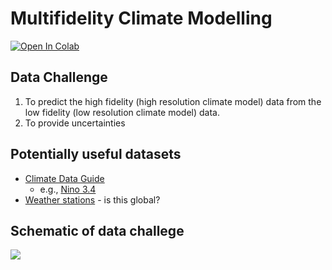 # Multifidelity Climate Modelling 

[![Open In Colab](https://colab.research.google.com/assets/colab-badge.svg)](https://colab.research.google.com/drive/1taFsmIeD_DRUaURw37galciaRwp6sbIe?usp=sharing)

## Data Challenge

1. To predict the high fidelity (high resolution climate model) data from the low fidelity (low resolution climate model) data.
2. To provide uncertainties

## Potentially useful datasets
* [Climate Data Guide](https://climatedataguide.ucar.edu/climate-data)
  * e.g., [Nino 3.4](https://climatedataguide.ucar.edu/climate-data/nino-sst-indices-nino-12-3-34-4-oni-and-tni)
* [Weather stations](https://towardsdatascience.com/acquire-and-analyze-weather-and-climate-data-with-python-and-tableau-4878e8759152) - is this global?

## Schematic of data challege
![](images/mf_setup.png)
